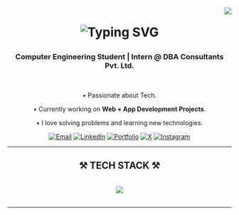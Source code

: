 <img align="right" src="https://visitor-badge.laobi.icu/badge?page_id=rajshirdhankar" />

<h1 align="center">
  <p align="center">
  <img src="https://readme-typing-svg.herokuapp.com?font=Fira+Code&weight=500&size=30&duration=2500&pause=700&color=00BFFF&center=true&vCenter=true&width=500&lines=Hello;नमस्कार;नमस्ते;I'm+Raj+Shirdhankar" alt="Typing SVG" />
</p>

</h1>


<h3 align="center">Computer Engineering Student | Intern @ DBA Consultants Pvt. Ltd.</h3>

<br/>

<div align="center">
  
• Passionate about Tech.
 
• Currently working on **Web + App Development Projects**.

• I love solving problems and learning new technologies.

 </div>
 
<div align="center"> 
<p align="center"> <a href="mailto:shirdhankarraj51@gmail.com"><img src="https://img.shields.io/badge/Gmail-D14836?style=for-the-badge&logo=gmail&logoColor=white" alt="Email"/></a> <a href="https://www.linkedin.com/in/rajshirdhankar"><img src="https://img.shields.io/badge/LinkedIn-0077B5?style=for-the-badge&logo=linkedin&logoColor=white" alt="LinkedIn"/></a> <a href="https://vercel.com/raj-shirdhankars-projects"><img src="https://img.shields.io/badge/Portfolio-000000?style=for-the-badge&logo=vercel&logoColor=white" alt="Portfolio"/></a> <a href="https://x.com/rajsshirdhankar"><img src="https://img.shields.io/badge/X-000000?style=for-the-badge&logo=x&logoColor=white" alt="X"/></a> <a href="https://www.instagram.com/rajsshirdhankar/"><img src="https://img.shields.io/badge/Instagram-E4405F?style=for-the-badge&logo=instagram&logoColor=white" alt="Instagram"/></a> </p>
  
</div>

 <hr/>
 
<h2 align="center">⚒️ TECH STACK ⚒️</h2>
<br/>
<div align="center">
    <img src="https://skillicons.dev/icons?i=c,cs,cpp,css,git,github,gmail,html,instagram,java,js,linkedin,mongodb,npm,postman,powershell,py,react,vercel,vite,vscode,windows"/>
    <br>
</div>

<br/>
<hr/>
